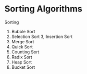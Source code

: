 # Sorting Algorithms

Sorting
1. Bubble Sort
2. Selection Sort
3, Insertion Sort
4. Merge Sort
5. Quick Sort
6. Counting Sort
7. Radix Sort
8. Heap Sort
9. Bucket Sort
